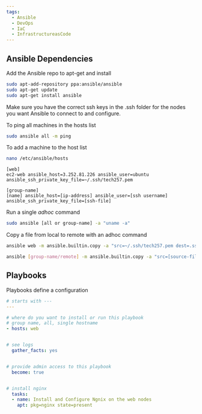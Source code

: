 ```yaml
---
tags:
  - Ansible
  - DevOps
  - IaC
  - InfrastructureasCode
---
```

## Ansible Dependencies

Add the Ansible repo to apt-get and install

```bash
sudo apt-add-repository ppa:ansible/ansible
sudo apt-get update
sudo apt-get install ansible
```

Make sure you have the correct ssh keys in the .ssh folder for the nodes you want Ansible to connect to and configure.

To ping all machines in the hosts list

```bash
sudo ansible all -m ping
```

To add a machine to the host list

```bash
nano /etc/ansible/hosts
```

```text
[web]
ec2-web ansible_host=3.252.81.226 ansible_user=ubuntu ansible_ssh_private_key_file=~/.ssh/tech257.pem
```

```text
[group-name]
[name] ansible_host=[ip-address] ansible_user=[ssh username] ansible_ssh_private_key_file=[ssh-file]
```

Run a single *adhoc* command

```bash
sudo ansible [all or group-name] -a "uname -a"
```


Copy a file from local to remote with an adhoc command

```bash
ansible web -m ansible.builtin.copy -a "src=~/.ssh/tech257.pem dest=.ssh/"

ansible [group-name/remote] -m ansible.builtin.copy -a "src=[source-file] dest= [destination-path]"
```

## Playbooks

Playbooks define a configuration

```yaml
# starts with ---
---

# where do you want to install or run this playbook
# group name, all, single hostname
- hosts: web


# see logs
  gather_facts: yes


# provide admin access to this playbook
  become: true


# install nginx
  tasks:
  - name: Install and Configure Ngnix on the web nodes
    apt: pkg=nginx state=present
```

